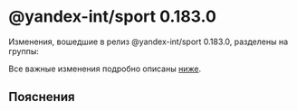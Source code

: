 # @yandex-int/sport 0.183.0

<!-- ЧЕЛОВЕЧЕСКОЕ ВСТУПЛЕНИЕ -->

Изменения, вошедшие в релиз @yandex-int/sport 0.183.0, разделены на группы:

Все важные изменения подробно описаны [ниже](#Пояснения).

## Пояснения


